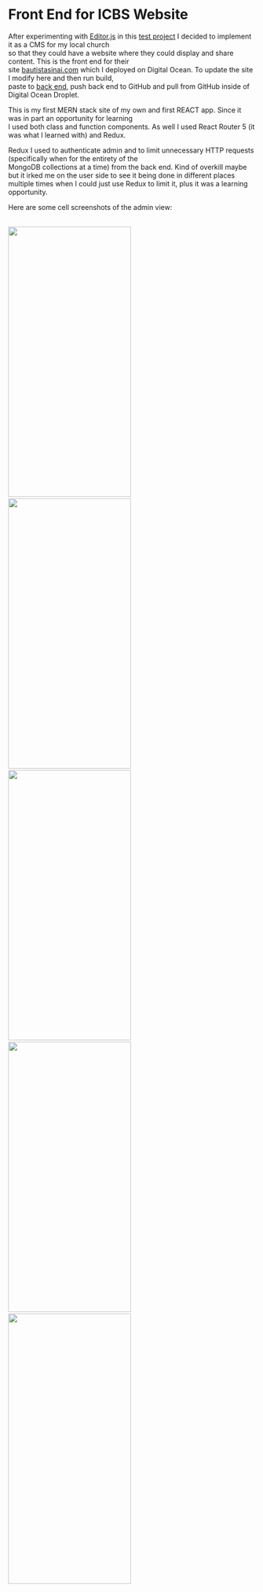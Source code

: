 # Front End for ICBS Website

After experimenting with [Editor.js](https://github.com/codex-team/editor.js) in this [test project](https://github.com/sethvan/react_editorjs_test)
I decided to implement it as a CMS for my local church  
so that they could have a website where they could display and share content. This is the front end for their  
site [bautistasinai.com](https://www.bautistasinai.com) which I deployed on Digital Ocean. To update the
site I modify here and then run build,  
paste to [back end](https://github.com/sethvan/IglesiaCristianaBautistaSinai), push back end to GitHub and pull
from GitHub inside of Digital Ocean Droplet.  
  
This is my first MERN stack site of my own and first REACT app. Since it was in part an opportunity for learning  
I used both class and function components. As well I used React Router 5 (it was what I learned with) and Redux.  

Redux I used to authenticate admin and to limit unnecessary HTTP requests (specifically when for the entirety of the  
MongoDB collections at a time) from the back end. Kind of overkill maybe but it irked me on the user side to see it being done in different places multiple times when I could just use Redux to limit it, plus it was a learning opportunity.  
  
  
<p>Here are some cell screenshots of the admin view:</p> 
<br/>
<div >
  <img src="https://live.staticflickr.com/65535/51970688515_c10f24c543_c.jpg" height="550" width="250" >
  <span>&emsp;</span>
  <img src="https://live.staticflickr.com/65535/51969124382_23013b7e62_c.jpg" height="550" width="250" >
  <span>&emsp;</span>
  <img src="https://live.staticflickr.com/65535/51970125126_1363a5074b_c.jpg" height="550" width="250" >
  <span>&emsp;</span>
  <img src="https://live.staticflickr.com/65535/51969124702_5672f09eb1_c.jpg" height="550" width="250" >
  <span>&emsp;</span>
  <img src="https://live.staticflickr.com/65535/51970415374_2db0b20f20_c.jpg" height="550" width="250" >
</div>

